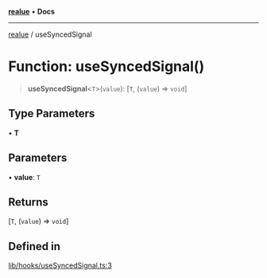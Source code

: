 [**realue**](../README.md) • **Docs**

***

[realue](../README.md) / useSyncedSignal

# Function: useSyncedSignal()

> **useSyncedSignal**\<`T`\>(`value`): [`T`, (`value`) => `void`]

## Type Parameters

• **T**

## Parameters

• **value**: `T`

## Returns

[`T`, (`value`) => `void`]

## Defined in

[lib/hooks/useSyncedSignal.ts:3](https://github.com/nevoland/realue/blob/74648764502b1dc82cd067678d4f4e304253ebad/lib/hooks/useSyncedSignal.ts#L3)
